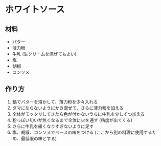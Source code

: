 # ホワイトソース

## 材料
- バター
- 薄力粉
- 牛乳 (生クリームを混ぜてもよい)
- 塩
- 胡椒
- コンソメ

## 作り方
1. 鍋でバターを溶かして、薄力粉を少々入れる
2. ダマにならないようにかき混ぜて、さらに薄力粉を加える
3. 全体がモッタリしてきたら色が付かないうちに牛乳を少しずつ加える
4. 粉っぽい匂いが無くなるまで全体に火を通す (粘度が出てくる)
5. さらに牛乳を緩くなりすぎないように足す
6. 塩、胡椒、コンソメでベースの味をつける (ここから別の料理に使用するため、最低限の味とする)
